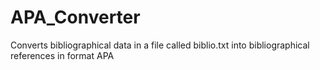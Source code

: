 # APA_Converter
Converts bibliographical data in a file called biblio.txt into bibliographical references in format APA
